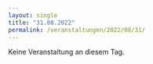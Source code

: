 ```yaml
---
layout: single
title: "31.08.2022"
permalink: /veranstaltungen/2022/08/31/
---
```


Keine Veranstaltung an diesem Tag.
